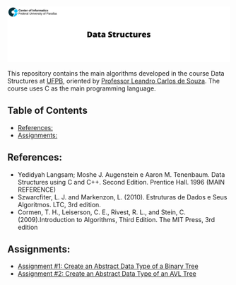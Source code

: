 <p align="center">
  <img src="assets/banner_ds.png" >
</p>

This repository contains the main algorithms developed in the course Data Structures at [UFPB](https://www.ufpb.br), oriented by [Professor Leandro Carlos de Souza](http://lattes.cnpq.br/7894153744845649). The course uses C as the main programming language. 

## Table of Contents
- [References:](#references)
- [Assignments:](#assignments)

## References:
- Yedidyah Langsam; Moshe J. Augenstein e Aaron M. Tenenbaum. Data Structures using C and C++. Second Edition. Prentice Hall. 1996 (MAIN REFERENCE)
- Szwarcfiter, L. J. and Markenzon, L. (2010). Estruturas de Dados e Seus Algoritmos. LTC, 3rd edition.
- Cormen, T. H., Leiserson, C. E., Rivest, R. L., and Stein, C. (2009).Introduction to Algorithms, Third Edition. The MIT Press, 3rd edition

## Assignments:
 - [Assignment #1: Create an Abstract Data Type of a Binary Tree](https://github.com/mateustosta/data-structures/tree/master/Assignment%20%231/binary-tree)
 - [Assignment #2: Create an Abstract Data Type of an AVL Tree](https://github.com/mateustosta/data-structures/tree/main/Assignment%20%232/avl-tree)

